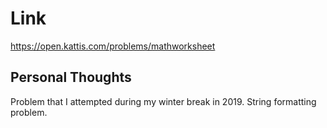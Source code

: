 # Link

https://open.kattis.com/problems/mathworksheet

## Personal Thoughts

Problem that I attempted during my winter break in 2019. String formatting problem.

